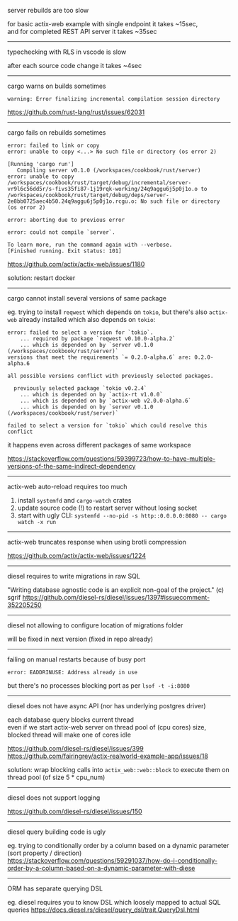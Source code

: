 server rebuilds are too slow

for basic actix-web example with single endpoint it takes ~15sec,  
and for completed REST API server it takes ~35sec

---

typechecking with RLS in vscode is slow

after each source code change it takes ~4sec

---

cargo warns on builds sometimes

`warning: Error finalizing incremental compilation session directory`

https://github.com/rust-lang/rust/issues/62031

---

cargo fails on rebuilds sometimes

`error: failed to link or copy`  
`error: unable to copy <...> No such file or directory (os error 2)`

```
[Running 'cargo run']
   Compiling server v0.1.0 (/workspaces/cookbook/rust/server)
error: unable to copy /workspaces/cookbook/rust/target/debug/incremental/server-vr9l6c56dd5r/s-fivs35fi87-1j19rqk-working/24q9aggu6j5p0j1o.o to /workspaces/cookbook/rust/target/debug/deps/server-2e8bb0725aec4b50.24q9aggu6j5p0j1o.rcgu.o: No such file or directory (os error 2)

error: aborting due to previous error

error: could not compile `server`.

To learn more, run the command again with --verbose.
[Finished running. Exit status: 101]
```

https://github.com/actix/actix-web/issues/1180

solution: restart docker

---

cargo cannot install several versions of same package

eg. trying to install `reqwest` which depends on `tokio`, but there's also
`actix-web` already installed which also depends on `tokio`:

```
error: failed to select a version for `tokio`.
    ... required by package `reqwest v0.10.0-alpha.2`
    ... which is depended on by `server v0.1.0 (/workspaces/cookbook/rust/server)`
versions that meet the requirements `= 0.2.0-alpha.6` are: 0.2.0-alpha.6

all possible versions conflict with previously selected packages.

  previously selected package `tokio v0.2.4`
    ... which is depended on by `actix-rt v1.0.0`
    ... which is depended on by `actix-web v2.0.0-alpha.6`
    ... which is depended on by `server v0.1.0 (/workspaces/cookbook/rust/server)`

failed to select a version for `tokio` which could resolve this conflict
```

it happens even across different packages of same workspace

https://stackoverflow.com/questions/59399723/how-to-have-multiple-versions-of-the-same-indirect-dependency

---

actix-web auto-reload requires too much

1. install `systemfd` and `cargo-watch` crates
2. update source code (!) to restart server without losing socket
3. start with ugly CLI: `systemfd --no-pid -s http::0.0.0.0:8080 -- cargo watch -x run`

---

actix-web truncates response when using brotli compression

https://github.com/actix/actix-web/issues/1224

---

diesel requires to write migrations in raw SQL

"Writing database agnostic code is an explicit non-goal of the project." (c) sgrif
https://github.com/diesel-rs/diesel/issues/1397#issuecomment-352205250

---

diesel not allowing to configure location of migrations folder

will be fixed in next version (fixed in repo already)

---

failing on manual restarts because of busy port

`error: EADDRINUSE: Address already in use`

but there's no processes blocking port as per `lsof -t -i:8080`

---

diesel does not have async API (nor has underlying postgres driver)

each database query blocks current thread  
even if we start actix-web server on thread pool of (cpu cores) size, blocked thread will make one of cores idle

https://github.com/diesel-rs/diesel/issues/399  
https://github.com/fairingrey/actix-realworld-example-app/issues/18

solution: wrap blocking calls into `actix_web::web::block` to execute them on thread pool (of size 5 * cpu_num)

---

diesel does not support logging

https://github.com/diesel-rs/diesel/issues/150

---

diesel query building code is ugly

eg. trying to conditionally order by a column based on a dynamic parameter (sort property / direction)
https://stackoverflow.com/questions/59291037/how-do-i-conditionally-order-by-a-column-based-on-a-dynamic-parameter-with-diese

---

ORM has separate querying DSL

eg. diesel requires you to know DSL which loosely mapped to actual SQL queries
https://docs.diesel.rs/diesel/query_dsl/trait.QueryDsl.html